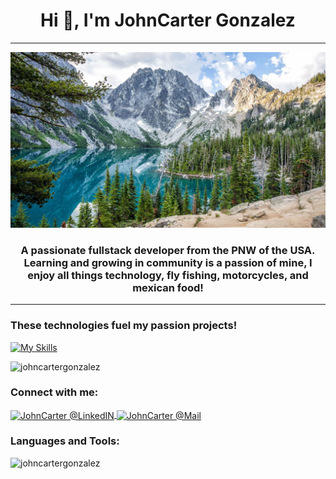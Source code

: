 <h1 align="center">Hi 👋, I'm JohnCarter Gonzalez</h1>
<hr/>

![hello world](/enchantments.jpg)

<h3 align="center">A passionate fullstack developer from the PNW of the USA. Learning and growing in community is a passion of mine, I enjoy all things technology, fly fishing, motorcycles, and mexican food! </h3>
<hr/>

<h3 align="left"> These technologies fuel my passion projects!</h3>

[![My Skills](https://skillicons.dev/icons?i=js,html,css,java,py,rust,vim,nodejs,react,git,rocket,discord,flask,mongodb,mysql)](https://skillicons.dev)


<p align="left"> <img src="https://komarev.com/ghpvc/?username=johncartergonzalez&label=Profile%20views&color=0e75b6&style=flat" alt="johncartergonzalez" /> </p>

<h3 align="left">Connect with me:</h3>
<a href="https://www.linkedin.com/in/john-carter-gonzalez-a24486240">
  <img align="center" alt="JohnCarter @LinkedIN" width="22px" marigsrc="https://cdn.jsdelivr.net/npm/simple-icons@v3/icons/linkedin.svg" />
   <a href="mailto:gjohncarter@protonmail.com">
  <img align="center" alt="JohnCarter @Mail" width="22px" src="https://cdn.jsdelivr.net/npm/simple-icons@v3/icons/gmail.svg" />
</a>
</p>

<h3 align="left">Languages and Tools:</h3>


<p><img align="left" src="https://github-readme-stats.vercel.app/api/top-langs?username=johncartergonzalez&theme=city_lights&show_icons=true&locale=en&layout=compact" alt="johncartergonzalez" /></p>
 

<!---
JohnCarterGonzalez/JohnCarterGonzalez is a ✨ special ✨ repository because its `README.md` (this file) appears on your GitHub profile.
You can click the Preview link to take a look at your changes.
--->
